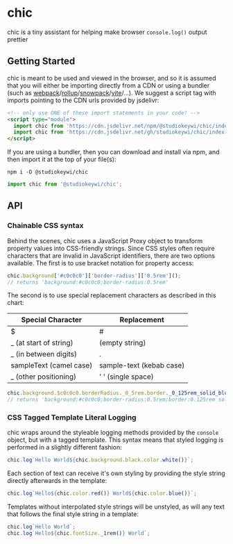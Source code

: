 <!-- links -->

[webpack]: https://webpackjs.org
[rollup]: https://rollupjs.org
[snowpack]: https://snowpack.dev/
[vite]: https://vitejs.dev

<!--  -->

# chic

chic is a tiny assistant for helping make browser `console.log()` output prettier

## Getting Started

chic is meant to be used and viewed in the browser, and so it is assumed that you will either be importing directly from a CDN or using a bundler (such as [webpack]/[rollup]/[snowpack]/[vite]/...). We suggest a script tag with imports pointing to the CDN urls provided by jsdelivr:

```html
<!-- only use ONE of these import statements in your code! -->
<script type="module">
  import chic from 'https://cdn.jsdelivr.net/npm/@studiokeywi/chic/index.js'; // NPM mirror
  import chic from 'https://cdn.jsdelivr.net/gh/studiokeywi/chic/index.js'; // GitHub mirror
</script>
```

If you are using a bundler, then you can download and install via npm, and then import it at the top of your file(s):

`npm i -D @studiokeywi/chic`

```js
import chic from '@studiokeywi/chic';
```

## API

### Chainable CSS syntax

Behind the scenes, chic uses a JavaScript Proxy object to transform property values into CSS-friendly strings. Since CSS styles often require characters that are invalid in JavaScript identifiers, there are two options available. The first is to use bracket notation for property access:

```js
chic.background['#c0c0c0']['border-radius']['0.5rem']();
// returns 'background:#c0c0c0;border-radius:0.5rem'
```

The second is to use special replacement characters as described in this chart:

| Special Character       | Replacement              |
| ----------------------- | ------------------------ |
| $                       | #                        |
| \_ (at start of string) | (empty string)           |
| \_ (in between digits)  | .                        |
| sampleText (camel case) | sample-text (kebab case) |
| \_ (other positioning)  | ' ' (single space)       |

```js
chic.background.$c0c0c0.borderRadius._0_5rem.border._0_125rem_solid_blue();
// returns 'background:#c0c0c0;border-radius:0.5rem;border:0.125rem solid blue'
```

### CSS Tagged Template Literal Logging

chic wraps around the styleable logging methods provided by the `console` object, but with a tagged template. This syntax means that styled logging is performed in a slightly different fashion:

```js
chic.log`Hello World${chic.background.black.color.white()}`;
```

Each section of text can receive it's own styling by providing the style string directly afterwards in the template:

```js
chic.log`Hello${chic.color.red()} World${chic.color.blue()}`;
```

Templates without interpolated style strings will be unstyled, as will any text that follows the final style string in a template:

```js
chic.log`Hello World`;
chic.log`Hello${chic.fontSize._1rem()} World`;
```
